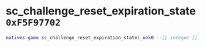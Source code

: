 # sc_challenge_reset_expiration_state `0xF5F97702`

```lua
natives.game.sc_challenge_reset_expiration_state(_unk0 --[[ integer ]])
```